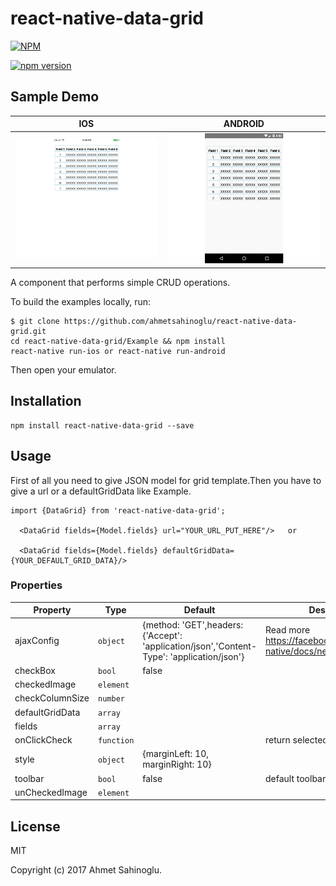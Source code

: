 # react-native-data-grid

[![NPM](https://nodei.co/npm/react-native-data-grid.png)](https://nodei.co/npm/react-native-data-grid/)

[![npm version](https://badge.fury.io/js/react-native-data-grid.svg)](https://badge.fury.io/js/react-native-data-grid)

## Sample Demo

| IOS | ANDROID |
|---|---|
|![ios.gif](docs/ios.gif) | ![docs/android.gif](docs/android.gif)|

A component that performs simple CRUD operations.


To build the examples locally, run:

```
$ git clone https://github.com/ahmetsahinoglu/react-native-data-grid.git
cd react-native-data-grid/Example && npm install
react-native run-ios or react-native run-android
```

Then open your emulator.


## Installation

```
npm install react-native-data-grid --save
```


## Usage

First of all you need to give JSON model for grid template.Then you have to give a url or a defaultGridData like Example.

```
import {DataGrid} from 'react-native-data-grid';

  <DataGrid fields={Model.fields} url="YOUR_URL_PUT_HERE"/>   or
  
  <DataGrid fields={Model.fields} defaultGridData={YOUR_DEFAULT_GRID_DATA}/>
```

### Properties

| Property | Type | Default | Description|
|---------------|------------|------------|----------------------------------------------------------------|
| ajaxConfig      | `object  ` | {method: 'GET',headers: {'Accept': 'application/json','Content-Type': 'application/json'} | Read more https://facebook.github.io/react-native/docs/network.html|
| checkBox        | `bool`     | false      |                           |
| checkedImage    | `element`  |            |                           |
| checkColumnSize | `number`   |            |                           |
| defaultGridData | `array`    |            |                           |
| fields          | `array`    |            |                           |
| onClickCheck    | `function` |            |   return selected rows                        |
| style           | `object`   |  {marginLeft: 10, marginRight: 10}     |                          |
| toolbar         | `bool`     |  false     |    default toolbar `new`   `edit`   `delete`                       |
| unCheckedImage  | `element ` |            |                           |


## License

MIT

Copyright (c) 2017 Ahmet Sahinoglu.

